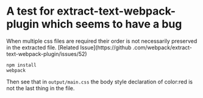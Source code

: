 
# A test for extract-text-webpack-plugin which seems to have a bug

When multiple css files are required their order is not necessarily preserved in the extracted file. [Related Issue](https://github
.com/webpack/extract-text-webpack-plugin/issues/52)



```
npm install
webpack
```

Then see that in `output/main.css` the body style declaration of color:red is not the last thing in the file.
